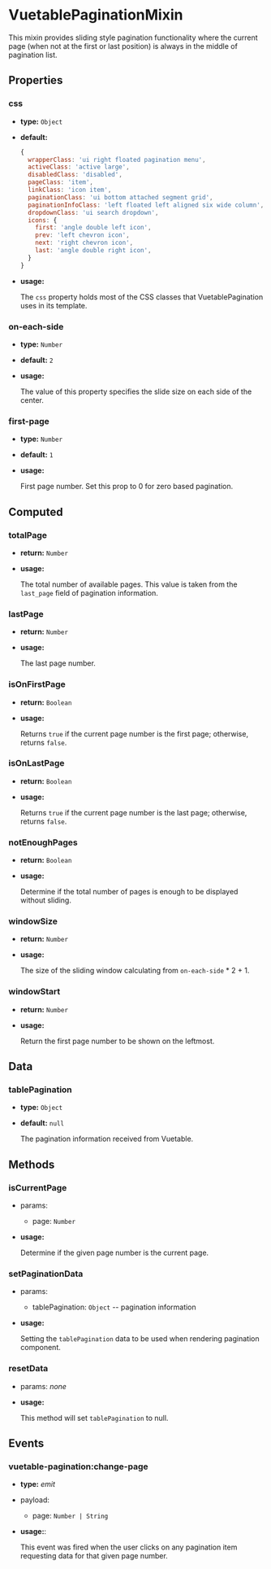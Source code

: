 # VuetablePaginationMixin

This mixin provides sliding style pagination functionality where the current page (when not at the first or last position) is always in the middle of pagination list.

## Properties

### css
- **type:** `Object`
- **default:**
  ```js
  {
    wrapperClass: 'ui right floated pagination menu',
    activeClass: 'active large',
    disabledClass: 'disabled',
    pageClass: 'item',
    linkClass: 'icon item',
    paginationClass: 'ui bottom attached segment grid',
    paginationInfoClass: 'left floated left aligned six wide column',
    dropdownClass: 'ui search dropdown',
    icons: {
      first: 'angle double left icon',
      prev: 'left chevron icon',
      next: 'right chevron icon',
      last: 'angle double right icon',
    }
  }
  ```
- **usage:**

  The `css` property holds most of the CSS classes that VuetablePagination uses in its template.

### on-each-side
- **type:** `Number`
- **default:** `2`
- **usage:**

  The value of this property specifies the slide size on each side of the center.

### first-page
- **type:** `Number`
- **default:** `1`
- **usage:**

  First page number. Set this prop to 0 for zero based pagination.

## Computed

### totalPage
- **return:** `Number`
- **usage:**

  The total number of available pages. This value is taken from the `last_page` field of pagination information.

### lastPage
- **return:** `Number`
- **usage:**

  The last page number.

### isOnFirstPage
- **return:** `Boolean`
- **usage:**

  Returns `true` if the current page number is the first page; otherwise, returns `false`.

### isOnLastPage
- **return:** `Boolean`
- **usage:**

  Returns `true` if the current page number is the last page; otherwise, returns `false`.

### notEnoughPages
- **return:** `Boolean`
- **usage:**

  Determine if the total number of pages is enough to be displayed without sliding.

### windowSize
- **return:** `Number`
- **usage:**

  The size of the sliding window calculating from `on-each-side` * 2 + 1.

### windowStart
- **return:** `Number`
- **usage:**

  Return the first page number to be shown on the leftmost.

## Data
### tablePagination
- **type:** `Object`
- **default:** `null`

  The pagination information received from Vuetable.

## Methods

### isCurrentPage
- params:
  - page: `Number`
- **usage:**

  Determine if the given page number is the current page.

### setPaginationData
- params:
  - tablePagination: `Object` -- pagination information
- **usage:**

  Setting the `tablePagination` data to be used when rendering pagination component.

### resetData
- params: _none_
- **usage:**

  This method will set `tablePagination` to null.

## Events

### vuetable-pagination:change-page
- **type:** _emit_
- payload:
  - page: `Number | String`
- **usage:**:

  This event was fired when the user clicks on any pagination item requesting data for that given page number.
